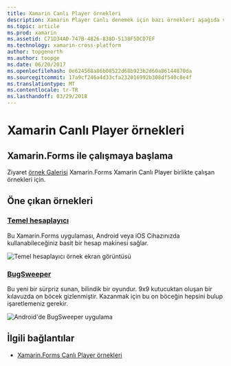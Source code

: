 ```yaml
---
title: Xamarin Canlı Player örnekleri
description: Xamarin Player Canlı denemek için bazı örnekleri aşağıda verilmiştir.
ms.topic: article
ms.prod: xamarin
ms.assetid: C71D34AD-747B-4826-838D-5138F5DCD7EF
ms.technology: xamarin-cross-platform
author: topgenorth
ms.author: toopge
ms.date: 06/20/2017
ms.openlocfilehash: 0e624568a86b08522d68b923b2d60a86144870da
ms.sourcegitcommit: 17a9cf246a4d33cfa232016992b308df540c8e4f
ms.translationtype: MT
ms.contentlocale: tr-TR
ms.lasthandoff: 03/29/2018
---
```

# <a name="xamarin-live-player-samples"></a>Xamarin Canlı Player örnekleri

## <a name="get-started-with-xamarinforms"></a>Xamarin.Forms ile çalışmaya başlama

Ziyaret [örnek Galerisi](https://developer.xamarin.com/samples/xamarin-live-player/all/) Xamarin.Forms Xamarin Canlı Player birlikte çalışan örnekleri için.

## <a name="featured-samples"></a>Öne çıkan örnekleri

### <a name="basic-calculatorhttpsdeveloperxamarincomsamplesmobileliveplayerbasiccalculator"></a>[Temel hesaplayıcı](https://developer.xamarin.com/samples/mobile/LivePlayer/BasicCalculator/)

Bu Xamarin.Forms uygulaması, Android veya iOS Cihazınızda kullanabileceğiniz basit bir hesap makinesi sağlar.

![Temel hesaplayıcı örnek ekran görüntüsü](samples-images/basic-calculator-sml.png)

### <a name="bugsweeperhttpsdeveloperxamarincomsamplesmobileliveplayerbugsweeperlp"></a>[BugSweeper](https://developer.xamarin.com/samples/mobile/LivePlayer/BugSweeperLP/)

Bu yeni bir sürpriz sunan, bilindik bir oyundur. 9x9 kutucuktan oluşan bir kılavuzda on böcek gizlenmiştir. Kazanmak için bu on böceğin hepsini bulup işaretlemeniz gerekir.

![Android'de BugSweeper uygulama](samples-images/bugsweeper-sml.png)



## <a name="related-links"></a>İlgili bağlantılar

- [Xamarin.Forms Canlı Player örnekleri](https://developer.xamarin.com/samples/xamarin-live-player/all/)
